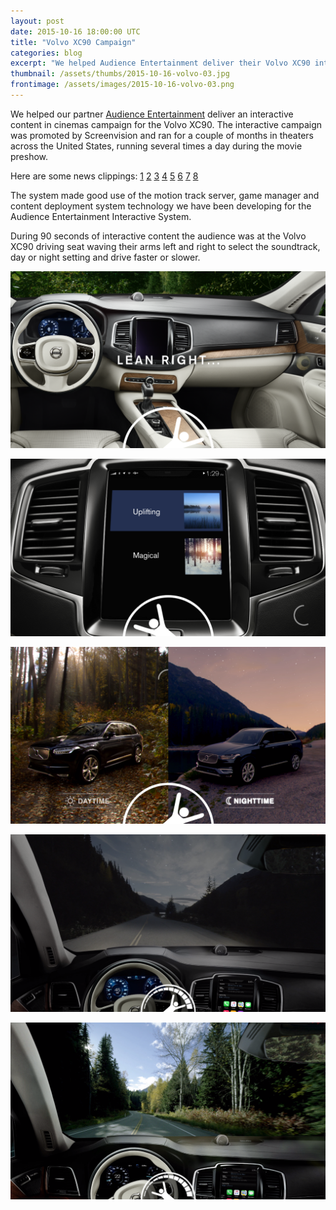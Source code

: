 ```yaml
---
layout: post
date: 2015-10-16 18:00:00 UTC
title: "Volvo XC90 Campaign"
categories: blog
excerpt: "We helped Audience Entertainment deliver their Volvo XC90 interactive campaign for Screenvision"
thumbnail: /assets/thumbs/2015-10-16-volvo-03.jpg
frontimage: /assets/images/2015-10-16-volvo-03.png
---
```


We helped our partner [Audience Entertainment][1] deliver an interactive content in cinemas campaign for the Volvo XC90. The interactive campaign was promoted by Screenvision and ran for a couple of months in theaters across the United States, running several times a day during the movie preshow.

Here are some news clippings: [1][2] [2][3] [3][4] [4][5]  [5][6]  [6][7]  [7][8]  [8][9]

The system made good use of the motion track server, game manager and content deployment system technology we have been developing for the Audience Entertainment Interactive System.

During 90 seconds of interactive content the audience was at the Volvo XC90 driving seat waving their arms left and right to select the soundtrack, day or night setting and drive faster or slower.

![](/assets/images/2015-10-16-volvo-01.png)

![](/assets/images/2015-10-16-volvo-02.png)

![](/assets/images/2015-10-16-volvo-03.png)

![](/assets/images/2015-10-16-volvo-04.png)

![](/assets/images/2015-10-16-volvo-05.png)

[1]: http://audienceentertainment.com/
[2]: http://www.prnewswire.com/news-releases/screenvision-and-audience-entertainment-join-forces-once-again-to-bring-interactivity-to-the-movies-with-volvo-300130309.html
[3]: http://blogs.wsj.com/cmo/2015/08/18/volvo-puts-moviegoers-in-drivers-seat-in-new-interactive-ads/
[4]: http://www.thedrum.com/news/2015/08/19/volvo-unveils-exclusive-interactive-cinema-ad-campaign-promote-xc90
[5]: http://adexchanger.com/advertiser/volvo-hits-the-gas-pedal-on-experiential-ads/
[6]: http://www.geomarketing.com/screenvisions-volvo-ads-merge-physical-and-digital-for-seated-moviegoers
[7]: http://www.cloudcontactcenterzone.com/news/2015/08/19/8234642.htm
[8]: http://www.wtol.com/story/29831019/screenvision-and-audience-entertainment-join-forces-once-again-to-bring-interactivity-to-the-movies-with-volvo
[9]: http://www.mediapost.com/publications/article/256462/volvo-offers-in-cinema-lean-experience-for-xc90.html
